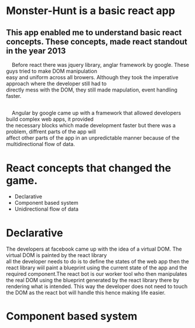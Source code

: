 # Monster-Hunt is a basic react app

## This app enabled me to understand basic react concepts. These concepts, made react standout in the year 2013 <br/>
&nbsp; &nbsp; Before react there was jquery library, anglar framework by google. These guys tried to make DOM manipulation <br/> easy and 
uniform across all browers. Although they took the imperative approach where the developer still had to <br/>directly mess 
with the DOM, they still made mapulation, event handling faster.<br/>
##
&nbsp; &nbsp; Angular by google came up with a framework that allowed developers build complex web apps, it provided <br/>
the necessary blocks which made development faster but there was a problem, diffrent parts of the app will <br/> affect other 
parts of the app in an unpredictable manner because of the multidirectional flow of data.

# React concepts that changed the game.
- Declarative
- Component based system
- Unidirectional flow of data 
# Declarative
The developers at facebook came up with the idea of a virtual DOM. The virtual DOM is painted by the react library <br/>all the developer
needs to do is to define the states of the web app then the react library wiil paint a blueprint using the current state of the 
app and the required component.The react bot is our worker tool who then manipulates the real DOM using the blueprint generated 
by the react library there by rendering what is intended. This way the developer does not need to touch the DOM as the react bot will handle 
this hence making life easier.
# Component based system
